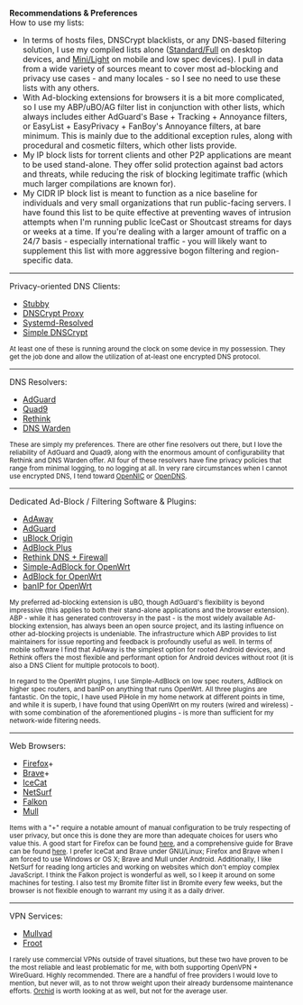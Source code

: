 **Recommendations & Preferences**  
How to use my lists:
- In terms of hosts files, DNSCrypt blacklists, or any DNS-based filtering solution, I use my compiled lists alone ([Standard/Full](https://github.com/bongochong/CombinedPrivacyBlockLists) on desktop devices, and [Mini/Light](https://github.com/bongochong/CombinedPrivacyBlockLists/tree/master/MiniLists) on mobile and low spec devices). I pull in data from a wide variety of sources meant to cover most ad-blocking and privacy use cases - and many locales - so I see no need to use these lists with any others.
- With Ad-blocking extensions for browsers it is a bit more complicated, so I use my ABP/uBO/AG filter list in conjunction with other lists, which always includes either AdGuard's Base + Tracking + Annoyance filters, or EasyList + EasyPrivacy + FanBoy's Annoyance filters, at bare minimum. This is mainly due to the additional exception rules, along with procedural and cosmetic filters, which other lists provide.
- My IP block lists for torrent clients and other P2P applications are meant to be used stand-alone. They offer solid protection against bad actors and threats, while reducing the risk of blocking legitimate traffic (which much larger compilations are known for).
- My CIDR IP block list is meant to function as a nice baseline for individuals and very small organizations that run public-facing servers. I have found this list to be quite effective at preventing waves of intrusion attempts when I'm running public IceCast or Shoutcast streams for days or weeks at a time. If you're dealing with a larger amount of traffic on a 24/7 basis - especially international traffic - you will likely want to supplement this list with more aggressive bogon filtering and region-specific data.

---
Privacy-oriented DNS Clients:
- [Stubby](https://dnsprivacy.org/dns_privacy_daemon_-_stubby/)
- [DNSCrypt Proxy](https://github.com/DNSCrypt/dnscrypt-proxy)
- [Systemd-Resolved](https://www.freedesktop.org/software/systemd/man/systemd-resolved.service.html)
- [Simple DNSCrypt](https://simplednscrypt.org/)

<sub>At least one of these is running around the clock on some device in my possession. They get the job done and allow the utilization of at-least one encrypted DNS protocol.</sub>

---
DNS Resolvers:
- [AdGuard](https://adguard-dns.io/en/public-dns.html)
- [Quad9](https://www.quad9.net/service/service-addresses-and-features)
- [Rethink](https://rethinkdns.com/configure)
- [DNS Warden](https://dnswarden.com/customfilter.html)

<sub>These are simply my preferences. There are other fine resolvers out there, but I love the reliability of AdGuard and Quad9, along with the enormous amount of configurability that Rethink and DNS Warden offer. All four of these resolvers have fine privacy policies that range from minimal logging, to no logging at all. In very rare circumstances when I cannot use encrypted DNS, I tend toward [OpenNIC](https://www.opennic.org/) or [OpenDNS](https://www.opendns.com/).</sub>

---
Dedicated Ad-Block / Filtering Software & Plugins:
- [AdAway](https://adaway.org/)
- [AdGuard](https://adguard.com/en/welcome.html)
- [uBlock Origin](https://github.com/gorhill/uBlock)
- [AdBlock Plus](https://adblockplus.org/)
- [Rethink DNS + Firewall](https://rethinkdns.com/app)
- [Simple-AdBlock for OpenWrt](https://docs.openwrt.melmac.net/simple-adblock/)
- [AdBlock for OpenWrt](https://github.com/openwrt/packages/tree/master/net/adblock/files)
- [banIP for OpenWrt](https://github.com/openwrt/packages/tree/master/net/banip)

<sub>My preferred ad-blocking extension is uBO, though AdGuard's flexibility is beyond impressive (this applies to both their stand-alone applications and the browser extension). ABP - while it has generated controversy in the past - is the most widely available Ad-blocking extension, has always been an open source project, and its lasting influence on other ad-blocking projects is undeniable. The infrastructure which ABP provides to list maintainers for issue reporting and feedback is profoundly useful as well. In terms of mobile software I find that AdAway is the simplest option for rooted Android devices, and Rethink offers the most flexible and performant option for Android devices without root (it is also a DNS Client for multiple protocols to boot).</sub>


<sub>In regard to the OpenWrt plugins, I use Simple-AdBlock on low spec routers, AdBlock on higher spec routers, and banIP on anything that runs OpenWrt. All three plugins are fantastic. On the topic, I have used PiHole in my home network at different points in time, and while it is superb, I have found that using OpenWrt on my routers (wired and wireless) - with some combination of the aforementioned plugins - is more than sufficient for my network-wide filtering needs.</sub>

---
Web Browsers:
- [Firefox](https://www.mozilla.org/en-US/firefox/releases/)+
- [Brave](https://brave.com/latest/)+
- [IceCat](https://www.gnu.org/software/gnuzilla/)
- [NetSurf](https://www.netsurf-browser.org/)
- [Falkon](https://www.falkon.org/)
- [Mull](https://f-droid.org/en/packages/us.spotco.fennec_dos/)

<sub>Items with a "+" require a notable amount of manual configuration to be truly respecting of user privacy, but once this is done they are more than adequate choices for users who value this. A good start for Firefox can be found [here](https://ffprofile.com/), and a comprehensive guide for Brave can be found [here](https://chef-koch.bearblog.dev/brave-browser-hardening-by-chef-koch/). I prefer IceCat and Brave under GNU/Linux; Firefox and Brave when I am forced to use Windows or OS X; Brave and Mull under Android. Additionally, I like NetSurf for reading long articles and working on websites which don't employ complex JavaScript. I think the Falkon project is wonderful as well, so I keep it around on some machines for testing. I also test my Bromite filter list in Bromite every few weeks, but the browser is not flexible enough to warrant my using it as a daily driver.</sub>

---
VPN Services:
- [Mullvad](https://mullvad.net/)
- [Froot](https://frootvpn.com/)

<sub>I rarely use commercial VPNs outside of travel situations, but these two have proven to be the most reliable and least problematic for me, with both supporting OpenVPN + WireGuard. Highly recommended. There are a handful of free providers I would love to mention, but never will, as to not throw weight upon their already burdensome maintenance efforts. [Orchid](https://www.orchid.com/how-it-works/) is worth looking at as well, but not for the average user.</sub>
